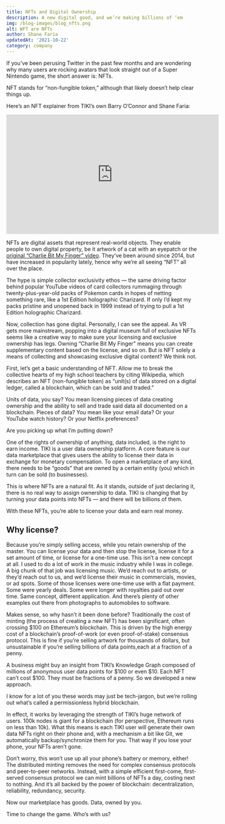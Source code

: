 ```yaml
---
title: NFTs and Digital Ownership
description: A new digital good, and we’re making billions of ‘em
img: /blog-images/blog_nfts.png
alt: WFT are NFTs
author: Shane Faria
updatedAt: '2021-10-22'
category: company
---
```

If you’ve been perusing Twitter in the past few months and are wondering why many users are rocking avatars that look straight out of a Super Nintendo game, the short answer is: NFTs.

NFT stands for “non-fungible token,” although that likely doesn’t help clear things up.

Here’s an NFT explainer from TIKI’s own Barry O’Connor and Shane Faria:

<div class="yt-blog"><iframe width="560" height="315" src="https://www.youtube.com/embed/7YXnA357LN8" title="YouTube video player" frameborder="0" allow="accelerometer; autoplay; clipboard-write; encrypted-media; gyroscope; picture-in-picture" allowfullscreen></iframe></div>


NFTs are digital assets that represent real-world objects. They enable people to own digital property, be it artwork of a cat with an eyepatch or the [original “Charlie Bit My Finger” video](https://www.youtube.com/watch?v=0EqSXDwTq6U). They’ve been around since 2014, but have increased in popularity lately, hence why we’re all seeing “NFT” all over the place.

The hype is simple collector exclusivity ethos — the same driving factor behind popular YouTube videos of card collectors rummaging through twenty-plus-year-old packs of Pokemon cards in hopes of netting something rare, like a 1st Edition holographic Charizard. If only I’d kept my packs pristine and unopened back in 1999 instead of trying to pull a 1st Edition holographic Charizard.

Now, collection has gone digital. Personally, I can see the appeal. As VR gets more mainstream, popping into a digital museum full of exclusive NFTs seems like a creative way to make sure your licensing and exclusive ownership has legs. Owning “Charlie Bit My Finger” means you can create supplementary content based on the license, and so on. But is NFT solely a means of collecting and showcasing exclusive digital content? We think not.

First, let’s get a basic understanding of NFT. Allow me to break the collective hearts of my high school teachers by citing Wikipedia, which describes an NFT (non-fungible token) as “unit(s) of data stored on a digital ledger, called a blockchain, which can be sold and traded.”

Units of data, you say? You mean licensing pieces of data creating ownership and the ability to sell and trade said data all documented on a blockchain. Pieces of data? You mean like your email data? Or your YouTube watch history? Or your Netflix preferences?

Are you picking up what I’m putting down?

One of the rights of ownership of anything, data included, is the right to earn income. TIKI is a user data ownership platform. A core feature is our data marketplace that gives users the ability to license their data in exchange for monetary compensation. To open a marketplace of any kind, there needs to be “goods” that are owned by a certain entity (you) which in turn can be sold (to businesses).

This is where NFTs are a natural fit. As it stands, outside of just declaring it, there is no real way to assign ownership to data. TIKI is changing that by turning your data points into NFTs — and there will be billions of them.

With these NFTs, you’re able to license your data and earn real money.

## Why license?

Because you’re simply selling access, while you retain ownership of the master. You can license your data and then stop the license, license it for a set amount of time, or license for a one-time use. This isn’t a new concept at all. I used to do a lot of work in the music industry while I was in college. A big chunk of that job was licensing music. We’d reach out to artists, or they’d reach out to us, and we’d license their music in commercials, movies, or ad spots. Some of those licenses were one-time use with a flat payment. Some were yearly deals. Some were longer with royalties paid out over time. Same concept, different application. And there’s plenty of other examples out there from photographs to automobiles to software.

Makes sense, so why hasn’t it been done before? Traditionally the cost of minting (the process of creating a new NFT) has been significant, often crossing $100 on Ethereum’s blockchain. This is driven by the high energy cost of a blockchain’s proof-of-work (or even proof-of-stake) consensus protocol. This is fine if you’re selling artwork for thousands of dollars, but unsustainable if you’re selling billions of data points,each at a fraction of a penny.

A business might buy an insight from TIKI’s Knowledge Graph composed of millions of anonymous user data points for $100 or even $10. Each NFT can’t cost $100. They must be fractions of a penny. So we developed a new approach.

I know for a lot of you these words may just be tech-jargon, but we’re rolling out what’s called a permissionless hybrid blockchain.

In effect, it works by leveraging the strength of TIKI’s huge network of users. 100k nodes is giant for a blockchain (for perspective, Ethereum runs on less than 10k). What this means is each TIKI user will generate their own data NFTs right on their phone and, with a mechanism a bit like Git, we automatically backup/synchronize them for you. That way if you lose your phone, your NFTs aren’t gone.

Don’t worry, this won’t use up all your phone’s battery or memory, either! The distributed minting removes the need for complex consensus protocols and peer-to-peer networks. Instead, with a simple efficient first-come, first-served consensus protocol we can mint billions of NFTs a day, costing next to nothing. And it’s all backed by the power of blockchain: decentralization, reliability, redundancy, security.

Now our marketplace has goods. Data, owned by you.

Time to change the game. Who’s with us?
